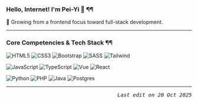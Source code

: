 ### Hello, Internet!  I'm Pei-Yi 👋 ¶¶


<!--
> 【out of curiosity】  •  原点は好奇心！　¶¶


<p align="center" dir="auto">
  <samp>
    Please check out <a href="https://portfolio-ss24.vercel.app/projects" target="_blank">My Portfolio ss2024</a> *ଘ(੭*ˊᵕˋ)੭* ੈ✩‧₊˚ ¶¶
  </samp>
</p>
-->

🌱 Growing from a frontend focus toward full-stack development.

---
### Core Competencies & Tech Stack ¶¶

![HTML5](https://img.shields.io/badge/html5-%23E34F26.svg?style=for-the-badge&logo=html5&logoColor=white)
![CSS3](https://img.shields.io/badge/css3-%231572B6.svg?style=for-the-badge&logo=css3&logoColor=white)
![Bootstrap](https://img.shields.io/badge/bootstrap-%23563D7C.svg?style=for-the-badge&logo=bootstrap&logoColor=white)
![SASS](https://img.shields.io/badge/SASS-%23CC6699.svg?style=for-the-badge&logo=SASS&logoColor=white)
![Tailwind](https://img.shields.io/badge/Tailwind-%2338bdf8.svg?style=for-the-badge&logo=TailwindCSS&logoColor=white)

![JavaScript](https://img.shields.io/badge/JavaScript-F7DF1E?style=for-the-badge&logo=javascript&logoColor=black)
![TypeScript](https://img.shields.io/badge/TypeScript-007ACC?style=for-the-badge&logo=typescript&logoColor=white)
![Vue](https://img.shields.io/badge/Vue-4FC08D?style=for-the-badge&logo=vue.js&logoColor=white)
![React](https://img.shields.io/badge/React-61DAFB?style=for-the-badge&logo=react&logoColor=black)

![Python](https://img.shields.io/badge/python-%23FFD43B.svg?style=for-the-badge&logo=python&logoColor=%233776AB)
![PHP](https://img.shields.io/badge/php-%234F5B93.svg?style=for-the-badge&logo=php&logoColor=white)
![Java](https://img.shields.io/badge/java-%238C271E.svg?style=for-the-badge&logo=openjdk&logoColor=white)
![Postgres](https://img.shields.io/badge/postgres-%23316192.svg?style=for-the-badge&logo=postgresql&logoColor=white)

<!--
![NodeJS](https://img.shields.io/badge/node.js-339933?style=for-the-badge&logo=node.js&logoColor=white)
![Git](https://img.shields.io/badge/git-%23F05033.svg?style=for-the-badge&logo=git&logoColor=white)
![GitHub](https://img.shields.io/badge/github-%23121011.svg?style=for-the-badge&logo=github&logoColor=white)
![Visual Studio Code](https://img.shields.io/badge/Visual%20Studio%20Code-0078d7.svg?style=for-the-badge&logo=visual-studio-code&logoColor=white)
![Jira](https://img.shields.io/badge/jira-%230A0FFF.svg?style=for-the-badge&logo=jira&logoColor=white)
![Figma](https://img.shields.io/badge/figma-%23F24E1E.svg?style=for-the-badge&logo=figma&logoColor=white)
-->

---

<p align="right" dir="auto" >
  <samp><i>Last edit on 20 Oct 2025</i></samp>
</p>
